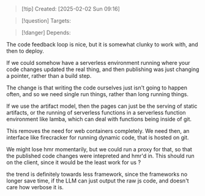 
>[!tip] Created: [2025-02-02 Sun 09:16]

>[!question] Targets: 

>[!danger] Depends: 

The code feedback loop is nice, but it is somewhat clunky to work with, and then to deploy.

If we could somehow have a serverless environment running where your code changes updated the real thing, and then publishing was just changing a pointer, rather than a build step.

The change is that writing the code ourselves just isn't going to happen often, and so we need single run things, rather than long running things.

If we use the artifact model, then the pages can just be the serving of static artifacts, or the running of serverless functions in a serverless function environment like lamba, which can deal with functions being inside of git.

This removes the need for web containers completely.  We need then, an interface like firecracker for running dynamic code, that is hosted on git.

We might lose hmr momentarily, but we could run a proxy for that, so that the published code changes were intepreted and hmr'd in.  This should run on the client, since it would be the least work for us ?

the trend is definitely towards less framework, since the frameworks no longer save time, if the LLM can just output the raw js code, and doesn't care how verbose it is.